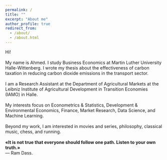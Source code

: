 ```yaml
---
permalink: /
title: ""
excerpt: "About me"
author_profile: true
redirect_from: 
  - /about/
  - /about.html
---
```


Hi! <br>
<br>
My name is Ahmed. I study Business Economics at Martin Luther University Halle-Wittenberg. I wrote my thesis about the effectiveness of carbon taxation in reducing carbon dioxide emissions in the transport sector. <br>
<br>
I am a Research Assistant at the Department of Agricultural Markets at the Leibniz Institute of Agricultural Development in Transition Economies (IAMO) in Halle. <br>
<br>
My interests focus on Econometrics & Statistics, Development & Environmental Economics, Finance, Market Research, Data Science, and Machine Learning. <br>
<br>
Beyond my work, I am interested in movies and series, philosophy, classical music, chess, and running. <br>
<br>
**«It is not true that everyone should follow one path. Listen to your own truth.»** <br>
— Ram Dass.

